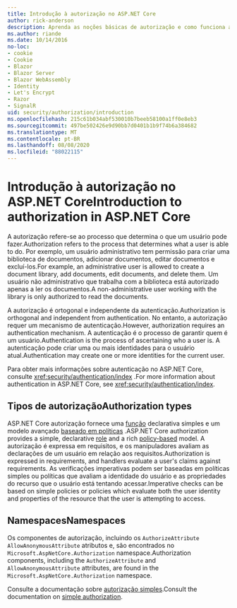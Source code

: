 ```yaml
---
title: Introdução à autorização no ASP.NET Core
author: rick-anderson
description: Aprenda as noções básicas de autorização e como funciona a autorização em aplicativos ASP.NET Core.
ms.author: riande
ms.date: 10/14/2016
no-loc:
- cookie
- Cookie
- Blazor
- Blazor Server
- Blazor WebAssembly
- Identity
- Let's Encrypt
- Razor
- SignalR
uid: security/authorization/introduction
ms.openlocfilehash: 215c61b034abf530010b7beeb58100a1ff0e8eb3
ms.sourcegitcommit: 497be502426e9d90bb7d0401b1b9f74b6a384682
ms.translationtype: MT
ms.contentlocale: pt-BR
ms.lasthandoff: 08/08/2020
ms.locfileid: "88022115"
---
```

# <a name="introduction-to-authorization-in-aspnet-core"></a><span data-ttu-id="b2cb1-103">Introdução à autorização no ASP.NET Core</span><span class="sxs-lookup"><span data-stu-id="b2cb1-103">Introduction to authorization in ASP.NET Core</span></span>

<a name="security-authorization-introduction"></a>

<span data-ttu-id="b2cb1-104">A autorização refere-se ao processo que determina o que um usuário pode fazer.</span><span class="sxs-lookup"><span data-stu-id="b2cb1-104">Authorization refers to the process that determines what a user is able to do.</span></span> <span data-ttu-id="b2cb1-105">Por exemplo, um usuário administrativo tem permissão para criar uma biblioteca de documentos, adicionar documentos, editar documentos e excluí-los.</span><span class="sxs-lookup"><span data-stu-id="b2cb1-105">For example, an administrative user is allowed to create a document library, add documents, edit documents, and delete them.</span></span> <span data-ttu-id="b2cb1-106">Um usuário não administrativo que trabalha com a biblioteca está autorizado apenas a ler os documentos.</span><span class="sxs-lookup"><span data-stu-id="b2cb1-106">A non-administrative user working with the library is only authorized to read the documents.</span></span>

<span data-ttu-id="b2cb1-107">A autorização é ortogonal e independente da autenticação.</span><span class="sxs-lookup"><span data-stu-id="b2cb1-107">Authorization is orthogonal and independent from authentication.</span></span> <span data-ttu-id="b2cb1-108">No entanto, a autorização requer um mecanismo de autenticação.</span><span class="sxs-lookup"><span data-stu-id="b2cb1-108">However, authorization requires an authentication mechanism.</span></span> <span data-ttu-id="b2cb1-109">A autenticação é o processo de garantir quem é um usuário.</span><span class="sxs-lookup"><span data-stu-id="b2cb1-109">Authentication is the process of ascertaining who a user is.</span></span> <span data-ttu-id="b2cb1-110">A autenticação pode criar uma ou mais identidades para o usuário atual.</span><span class="sxs-lookup"><span data-stu-id="b2cb1-110">Authentication may create one or more identities for the current user.</span></span>

<span data-ttu-id="b2cb1-111">Para obter mais informações sobre autenticação no ASP.NET Core, consulte <xref:security/authentication/index> .</span><span class="sxs-lookup"><span data-stu-id="b2cb1-111">For more information about authentication in ASP.NET Core, see <xref:security/authentication/index>.</span></span>

## <a name="authorization-types"></a><span data-ttu-id="b2cb1-112">Tipos de autorização</span><span class="sxs-lookup"><span data-stu-id="b2cb1-112">Authorization types</span></span>

<span data-ttu-id="b2cb1-113">ASP.NET Core autorização fornece uma [função](xref:security/authorization/roles) declarativa simples e um modelo avançado [baseado em políticas](xref:security/authorization/policies) .</span><span class="sxs-lookup"><span data-stu-id="b2cb1-113">ASP.NET Core authorization provides a simple, declarative [role](xref:security/authorization/roles) and a rich [policy-based](xref:security/authorization/policies) model.</span></span> <span data-ttu-id="b2cb1-114">A autorização é expressa em requisitos, e os manipuladores avaliam as declarações de um usuário em relação aos requisitos.</span><span class="sxs-lookup"><span data-stu-id="b2cb1-114">Authorization is expressed in requirements, and handlers evaluate a user's claims against requirements.</span></span> <span data-ttu-id="b2cb1-115">As verificações imperativas podem ser baseadas em políticas simples ou políticas que avaliam a identidade do usuário e as propriedades do recurso que o usuário está tentando acessar.</span><span class="sxs-lookup"><span data-stu-id="b2cb1-115">Imperative checks can be based on simple policies or policies which evaluate both the user identity and properties of the resource that the user is attempting to access.</span></span>

## <a name="namespaces"></a><span data-ttu-id="b2cb1-116">Namespaces</span><span class="sxs-lookup"><span data-stu-id="b2cb1-116">Namespaces</span></span>

<span data-ttu-id="b2cb1-117">Os componentes de autorização, incluindo os `AuthorizeAttribute` `AllowAnonymousAttribute` atributos e, são encontrados no `Microsoft.AspNetCore.Authorization` namespace.</span><span class="sxs-lookup"><span data-stu-id="b2cb1-117">Authorization components, including the `AuthorizeAttribute` and `AllowAnonymousAttribute` attributes, are found in the `Microsoft.AspNetCore.Authorization` namespace.</span></span>

<span data-ttu-id="b2cb1-118">Consulte a documentação sobre [autorização simples](xref:security/authorization/simple).</span><span class="sxs-lookup"><span data-stu-id="b2cb1-118">Consult the documentation on [simple authorization](xref:security/authorization/simple).</span></span>
